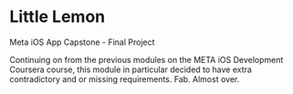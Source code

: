 # Little Lemon

Meta iOS App Capstone - Final Project

Continuing on from the previous modules on the META iOS Development Coursera course, this module in particular decided to have extra contradictory and or missing requirements. Fab. Almost over.
